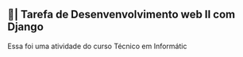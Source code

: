 ## 📑| Tarefa de Desenvenvolvimento web II com Django

  Essa foi uma atividade do curso Técnico em Informátic
 
